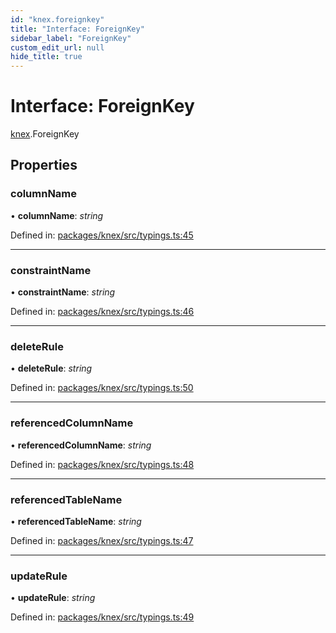 ```yaml
---
id: "knex.foreignkey"
title: "Interface: ForeignKey"
sidebar_label: "ForeignKey"
custom_edit_url: null
hide_title: true
---
```


# Interface: ForeignKey

[knex](../modules/knex.md).ForeignKey

## Properties

### columnName

• **columnName**: *string*

Defined in: [packages/knex/src/typings.ts:45](https://github.com/mikro-orm/mikro-orm/blob/bcf1a0899b/packages/knex/src/typings.ts#L45)

___

### constraintName

• **constraintName**: *string*

Defined in: [packages/knex/src/typings.ts:46](https://github.com/mikro-orm/mikro-orm/blob/bcf1a0899b/packages/knex/src/typings.ts#L46)

___

### deleteRule

• **deleteRule**: *string*

Defined in: [packages/knex/src/typings.ts:50](https://github.com/mikro-orm/mikro-orm/blob/bcf1a0899b/packages/knex/src/typings.ts#L50)

___

### referencedColumnName

• **referencedColumnName**: *string*

Defined in: [packages/knex/src/typings.ts:48](https://github.com/mikro-orm/mikro-orm/blob/bcf1a0899b/packages/knex/src/typings.ts#L48)

___

### referencedTableName

• **referencedTableName**: *string*

Defined in: [packages/knex/src/typings.ts:47](https://github.com/mikro-orm/mikro-orm/blob/bcf1a0899b/packages/knex/src/typings.ts#L47)

___

### updateRule

• **updateRule**: *string*

Defined in: [packages/knex/src/typings.ts:49](https://github.com/mikro-orm/mikro-orm/blob/bcf1a0899b/packages/knex/src/typings.ts#L49)
